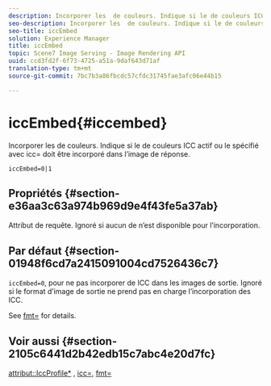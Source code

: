 ```yaml
---
description: Incorporer les  de couleurs. Indique si le de couleurs ICC actif ou le  spécifié avec icc= doit être incorporé dans l’image de réponse.
seo-description: Incorporer les  de couleurs. Indique si le de couleurs ICC actif ou le  spécifié avec icc= doit être incorporé dans l’image de réponse.
seo-title: iccEmbed
solution: Experience Manager
title: iccEmbed
topic: Scene7 Image Serving - Image Rendering API
uuid: ccd3fd2f-6f73-4725-a51a-9daf643d71af
translation-type: tm+mt
source-git-commit: 7bc7b3a86fbcdc57cfdc31745fae3afc06e44b15

---
```



# iccEmbed{#iccembed}

Incorporer les  de couleurs. Indique si le de couleurs ICC actif ou le  spécifié avec icc= doit être incorporé dans l’image de réponse.

`iccEmbed=0|1`

## Propriétés {#section-e36aa3c63a974b969d9e4f43fe5a37ab}

Attribut de requête. Ignoré si aucun  de n’est disponible pour l’incorporation.

## Par défaut {#section-01948f6cd7a2415091004cd7526436c7}

`iccEmbed=0`, pour ne pas incorporer de  ICC dans les images de sortie. Ignoré si le format d’image de sortie ne prend pas en charge l’incorporation des  ICC.

See [fmt=](../../../../../is-api/http-ref/image-serving-api-ref/c-http-protocol-reference/c-command-reference/r-is-http-fmt.md#reference-cdf10043423b45ba9fe15157fb3ae37a) for details.

## Voir aussi {#section-2105c6441d2b42edb15c7abc4e20d7fc}

[attribut::IccProfile*](../../../../../is-api/image-catalog/image-serving-api-ref/c-image-catalog-reference/c-icc-profile-map-reference/c-icc-profile-map-reference.md#concept-57b9148ce55249cd825cb7ee19ed057c) , [icc=](../../../../../is-api/http-ref/image-serving-api-ref/c-http-protocol-reference/c-command-reference/r-icc.md#reference-182b5679e21e4df3b4d330535a5a7517), [fmt=](../../../../../is-api/http-ref/image-serving-api-ref/c-http-protocol-reference/c-command-reference/r-is-http-fmt.md#reference-cdf10043423b45ba9fe15157fb3ae37a)
